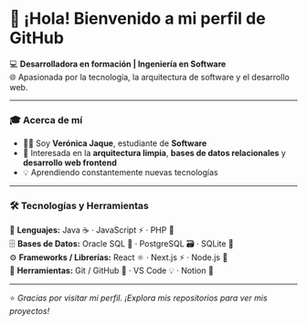# 👋 ¡Hola! Bienvenido a mi perfil de GitHub  

💻 **Desarrolladora en formación | Ingeniería en Software**  
🌐 Apasionada por la tecnología, la arquitectura de software y el desarrollo web.  

---

### 🎓 Acerca de mí  
- 👩‍💻 Soy **Verónica Jaque**, estudiante de **Software**  
- 🧩 Interesada en la **arquitectura limpia**, **bases de datos relacionales** y **desarrollo web frontend**  
- 💡 Aprendiendo constantemente nuevas tecnologías  

---

### 🛠️ Tecnologías y Herramientas  

💬 **Lenguajes:** Java ☕ · JavaScript ⚡ · PHP 🐘  
🗄️ **Bases de Datos:** Oracle SQL 🧠 · PostgreSQL 🗃️ · SQLite 🧩  
⚙️ **Frameworks / Librerías:** React ⚛️ · Next.js ⚡ · Node.js 🌿  
🧰 **Herramientas:** Git / GitHub 🐙 · VS Code 💡 · Notion 📘  

---


⭐ *Gracias por visitar mi perfil. ¡Explora mis repositorios para ver mis proyectos!*  

